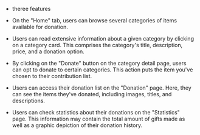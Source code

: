 - theree features 

- On the "Home" tab, users can browse several categories of items available for donation.

- Users can read extensive information about a given category by clicking on a category card. This comprises the category's title, description, price, and a donation option.

- By clicking on the "Donate" button on the category detail page, users can opt to donate to certain categories. This action puts the item you've chosen to their contribution list.

- Users can access their donation list on the "Donation" page. Here, they can see the items they've donated, including images, titles, and descriptions.

- Users can check statistics about their donations on the "Statistics" page. This information may contain the total amount of gifts made as well as a graphic depiction of their donation history.
